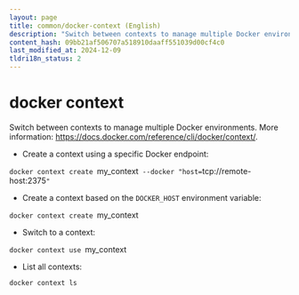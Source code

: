 ```yaml
---
layout: page
title: common/docker-context (English)
description: "Switch between contexts to manage multiple Docker environments."
content_hash: 09bb21af506707a518910daaff551039d00cf4c0
last_modified_at: 2024-12-09
tldri18n_status: 2
---
```

# docker context

Switch between contexts to manage multiple Docker environments.
More information: <https://docs.docker.com/reference/cli/docker/context/>.

- Create a context using a specific Docker endpoint:

`docker context create `<span class="tldr-var badge badge-pill bg-dark-lm bg-white-dm text-white-lm text-dark-dm font-weight-bold">my_context</span>` --docker "host=`<span class="tldr-var badge badge-pill bg-dark-lm bg-white-dm text-white-lm text-dark-dm font-weight-bold">tcp://remote-host:2375</span>`"`

- Create a context based on the `DOCKER_HOST` environment variable:

`docker context create `<span class="tldr-var badge badge-pill bg-dark-lm bg-white-dm text-white-lm text-dark-dm font-weight-bold">my_context</span>

- Switch to a context:

`docker context use `<span class="tldr-var badge badge-pill bg-dark-lm bg-white-dm text-white-lm text-dark-dm font-weight-bold">my_context</span>

- List all contexts:

`docker context ls`
